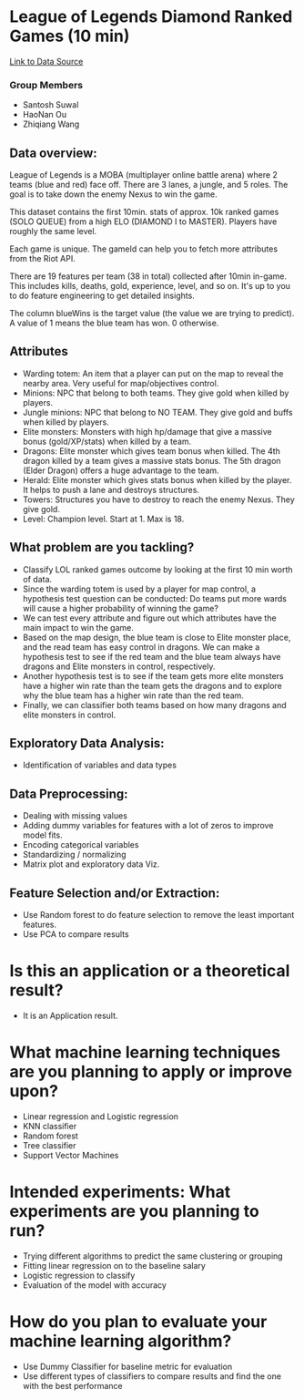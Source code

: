 # League of Legends Diamond Ranked Games (10 min)

[Link to Data Source](https://www.kaggle.com/bobbyscience/league-of-legends-diamond-ranked-games-10-min)

### Group Members
- Santosh Suwal
- HaoNan Ou
- Zhiqiang Wang

## Data overview:
League of Legends is a MOBA (multiplayer online battle arena) where 2 teams (blue and red) face off. There are 3 lanes, a jungle, and 5 roles. The goal is to take down the enemy Nexus to win the game.

This dataset contains the first 10min. stats of approx. 10k ranked games (SOLO QUEUE) from a high ELO (DIAMOND I to MASTER). Players have roughly the same level.

Each game is unique. The gameId can help you to fetch more attributes from the Riot API.

There are 19 features per team (38 in total) collected after 10min in-game. This includes kills, deaths, gold, experience, level, and so on. It's up to you to do feature engineering to get detailed insights.

The column blueWins is the target value (the value we are trying to predict). A value of 1 means the blue team has won. 0 otherwise.

## Attributes
- Warding totem: An item that a player can put on the map to reveal the nearby area. Very useful for map/objectives control.
- Minions: NPC that belong to both teams. They give gold when killed by players.
- Jungle minions: NPC that belong to NO TEAM. They give gold and buffs when killed by players.
- Elite monsters: Monsters with high hp/damage that give a massive bonus (gold/XP/stats) when killed by a team.
- Dragons: Elite monster which gives team bonus when killed. The 4th dragon killed by a team gives a massive stats bonus. The 5th dragon (Elder Dragon) offers a huge advantage to the team.
- Herald: Elite monster which gives stats bonus when killed by the player. It helps to push a lane and destroys structures.
- Towers: Structures you have to destroy to reach the enemy Nexus. They give gold.
- Level: Champion level. Start at 1. Max is 18.

## What problem are you tackling?
- Classify LOL ranked games outcome by looking at the first 10 min worth of data.
- Since the warding totem is used by a player for map control, a hypothesis test question can be conducted: Do teams put more wards will cause a higher probability of winning the game?
- We can test every attribute and figure out which attributes have the main impact to win the game.
- Based on the map design, the blue team is close to Elite monster place, and the read team has easy control in dragons. We can make a hypothesis test to see if the red team and the blue team always have dragons and Elite monsters in control, respectively. 
- Another hypothesis test is to see if the team gets more elite monsters have a higher win rate than the team gets the dragons and to explore why the blue team has a higher win rate than the red team.
- Finally, we can classifier both teams based on how many dragons and elite monsters in control.


## Exploratory Data Analysis:
- Identification of variables and data types

## Data Preprocessing:
- Dealing with missing values
- Adding dummy variables for features with a lot of zeros to improve model fits.
- Encoding categorical variables
- Standardizing / normalizing 
- Matrix plot and exploratory data Viz.

## Feature Selection and/or Extraction:
- Use Random forest to do feature selection to remove the least important features.
- Use PCA to compare results

# Is this an application or a theoretical result? 
- It is an Application result.

# What machine learning techniques are you planning to apply or improve upon? 
- Linear regression and Logistic regression
- KNN classifier
- Random forest
- Tree classifier
- Support Vector Machines

# Intended experiments: What experiments are you planning to run? 
- Trying different algorithms to predict the same clustering or grouping
- Fitting linear regression on to the baseline salary
- Logistic regression to classify
- Evaluation of the model with accuracy

# How do you plan to evaluate your machine learning algorithm? 
- Use Dummy Classifier for baseline metric for evaluation
- Use different types of classifiers to compare results and find the one with the best performance
